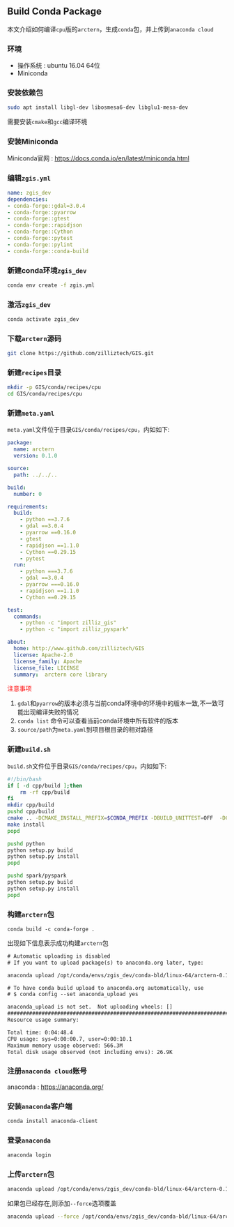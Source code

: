 ## Build Conda Package
本文介绍如何编译`cpu`版的`arctern`，生成`conda`包，并上传到`anaconda cloud`

### 环境
- 操作系统 : ubuntu 16.04 64位
- Miniconda

### 安装依赖包
```bash
sudo apt install libgl-dev libosmesa6-dev libglu1-mesa-dev
```
需要安装`cmake`和`gcc`编译环境

### 安装Miniconda
Miniconda官网 : https://docs.conda.io/en/latest/miniconda.html

### 编辑`zgis.yml`
```yml
name: zgis_dev
dependencies:
- conda-forge::gdal=3.0.4
- conda-forge::pyarrow
- conda-forge::gtest
- conda-forge::rapidjson
- conda-forge::Cython
- conda-forge::pytest
- conda-forge::pylint
- conda-forge::conda-build
```

### 新建conda环境`zgis_dev`
```bash
conda env create -f zgis.yml
```

### 激活`zgis_dev`
```bash
conda activate zgis_dev
```

### 下载`arctern`源码
```bash
git clone https://github.com/zilliztech/GIS.git
```

### 新建`recipes`目录
```bash
mkdir -p GIS/conda/recipes/cpu
cd GIS/conda/recipes/cpu
```

### 新建`meta.yaml`
`meta.yaml`文件位于目录`GIS/conda/recipes/cpu`，内如如下:

```yaml
package:
  name: arctern
  version: 0.1.0

source:
  path: ../../..

build:
  number: 0

requirements:
  build:
    - python ==3.7.6
    - gdal ==3.0.4
    - pyarrow ==0.16.0
    - gtest
    - rapidjson ==1.1.0
    - Cython ==0.29.15
    - pytest
  run:
    - python ===3.7.6
    - gdal ==3.0.4
    - pyarrow ===0.16.0
    - rapidjson ==1.1.0
    - Cython ==0.29.15

test:
  commands:
    - python -c "import zilliz_gis"
    - python -c "import zilliz_pyspark"

about:
  home: http://www.github.com/zilliztech/GIS
  license: Apache-2.0
  license_family: Apache
  license_file: LICENSE
  summary:  arctern core library

```
<font color=red>注意事项</font><br/>
1. `gdal`和`pyarrow`的版本必须与当前conda环境中的环境中的版本一致,不一致可能出现编译失败的情况
2. `conda list` 命令可以查看当前conda环境中所有软件的版本
3. `source/path`为`meta.yaml`到项目根目录的相对路径

### 新建`build.sh`
`build.sh`文件位于目录`GIS/conda/recipes/cpu`，内如如下:
```bash
#!/bin/bash
if [ -d cpp/build ];then
    rm -rf cpp/build
fi
mkdir cpp/build
pushd cpp/build
cmake .. -DCMAKE_INSTALL_PREFIX=$CONDA_PREFIX -DBUILD_UNITTEST=OFF  -DCMAKE_BUILD_TYPE=Release -DUSE_GPU=OFF
make install
popd

pushd python
python setup.py build
python setup.py install
popd

pushd spark/pyspark
python setup.py build
python setup.py install
popd

```

### 构建`arctern`包
```
conda build -c conda-forge .
```
出现如下信息表示成功构建`arctern`包
```txt
# Automatic uploading is disabled
# If you want to upload package(s) to anaconda.org later, type:

anaconda upload /opt/conda/envs/zgis_dev/conda-bld/linux-64/arctern-0.1.0-py37_0.tar.bz2

# To have conda build upload to anaconda.org automatically, use
# $ conda config --set anaconda_upload yes

anaconda_upload is not set.  Not uploading wheels: []
####################################################################################
Resource usage summary:

Total time: 0:04:48.4
CPU usage: sys=0:00:00.7, user=0:00:10.1
Maximum memory usage observed: 566.3M
Total disk usage observed (not including envs): 26.9K

```

### 注册`anaconda cloud`账号
anaconda : https://anaconda.org/

### 安装`anaconda`客户端
```bash
conda install anaconda-client
```

### 登录`anaconda`
```bash
anaconda login
```

### 上传`arctern`包
```bash
anaconda upload /opt/conda/envs/zgis_dev/conda-bld/linux-64/arctern-0.1.0-py37_0.tar.bz2
```
如果包已经存在,则添加`--force`选项覆盖
```bash
anaconda upload --force /opt/conda/envs/zgis_dev/conda-bld/linux-64/arctern-0.1.0-py37_0.tar.bz2
```





